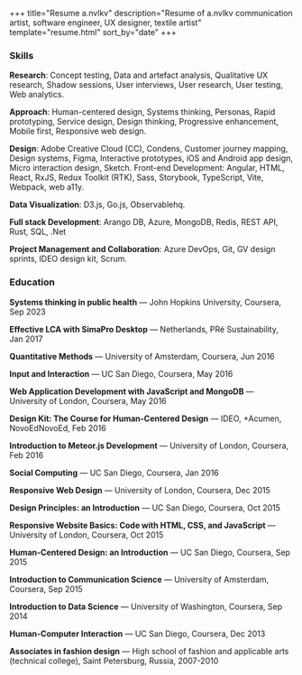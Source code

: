 +++
title="Resume a.nvlkv"
description="Resume of a.nvlkv communication artist, software engineer, UX designer, textile artist"
template="resume.html"
sort_by="date"
+++

### Skills

<article>

**Research**: Concept testing, Data and artefact analysis, Qualitative UX research, Shadow sessions, User interviews, User research, User testing, Web analytics.

**Approach**: Human-centered design, Systems thinking, Personas, Rapid prototyping, Service design, Design thinking, Progressive enhancement, Mobile first, Responsive web design.

**Design**: Adobe Creative Cloud (CC), Condens, Customer journey mapping, Design systems, Figma, Interactive prototypes, iOS and Android app design, Micro interaction design, Sketch.
Front-end Development: Angular, HTML, React, RxJS, Redux Toolkit (RTK), Sass, Storybook, TypeScript, Vite, Webpack, web a11y.

**Data Visualization**: D3.js, Go.js, Observablehq.

**Full stack Development**: Arango DB, Azure, MongoDB, Redis, REST API, Rust, SQL, .Net 

**Project Management and Collaboration**: Azure DevOps, Git, GV design sprints, IDEO design kit, Scrum.

</article>

### Education

<article>

**Systems thinking in public health** — John Hopkins University, Coursera, Sep 2023

**Effective LCA with SimaPro Desktop** — Netherlands, PRé Sustainability, Jan 2017

**Quantitative Methods** — University of Amsterdam, Coursera, Jun 2016

**Input and Interaction** — UC San Diego, Coursera, May 2016

**Web Application Development with JavaScript and MongoDB** — University of London, Coursera, May 2016

**Design Kit: The Course for Human-Centered Design** — IDEO, +Acumen, NovoEdNovoEd, Feb 2016

**Introduction to Meteor.js Development** — University of London, Coursera, Feb 2016

**Social Computing** — UC San Diego, Coursera, Jan 2016

**Responsive Web Design** — University of London, Coursera, Dec 2015

**Design Principles: an Introduction** — UC San Diego, Coursera, Oct 2015

**Responsive Website Basics: Code with HTML, CSS, and JavaScript** — University of London, Coursera, Oct 2015

**Human-Centered Design: an Introduction** — UC San Diego, Coursera, Sep 2015

**Introduction to Communication Science** — University of Amsterdam, Coursera, Sep 2015

**Introduction to Data Science** — University of Washington, Coursera, Sep 2014

**Human-Computer Interaction** — UC San Diego, Coursera, Dec 2013

**Associates in fashion design** — High school of fashion and applicable arts (technical college), Saint Petersburg, Russia, 2007-2010

</article>
